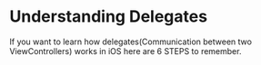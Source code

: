 # Understanding Delegates
If you want to learn how delegates(Communication between two ViewControllers) works in iOS here are 6 STEPS to remember.
